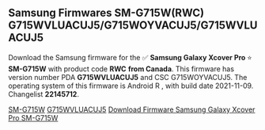<h2>Samsung Firmwares SM-G715W(RWC) G715WVLUACUJ5/G715WOYVACUJ5/G715WVLUACUJ5</h2>
Download the Samsung firmware for the ✅ <strong>Samsung Galaxy Xcover Pro </strong> ⭐ <strong>SM-G715W</strong> with product code <strong>RWC</strong> <strong> from Canada</strong>. This firmware has version number PDA <strong>G715WVLUACUJ5</strong> and CSC G715WOYVACUJ5. The operating system of this firmware is Android R , with build date 2021-11-09. Changelist <strong>22145712</strong>.


[SM-G715W](https://samfirm.shop/samsung/model/SM-G715W)
[G715WVLUACUJ5](https://samfirm.shop/samsung/pda/G715WVLUACUJ5)
[Download Firmware Samsung Galaxy Xcover Pro SM-G715W](https://samfirm.shop/samsung/firmware/473039)
